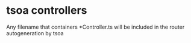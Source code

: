 # tsoa controllers

Any filename that containers \*Controller.ts will be included in the router autogeneration by tsoa
